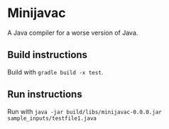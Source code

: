 # Minijavac

A Java compiler for a worse version of Java.

## Build instructions

Build with `gradle build -x test`.

## Run instructions

Run with `java -jar build/libs/minijavac-0.0.0.jar sample_inputs/testfile1.java`
